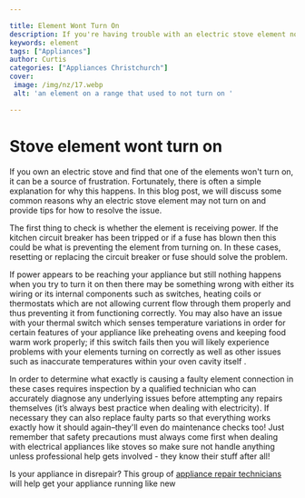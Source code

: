 ```yaml
---

title: Element Wont Turn On
description: If you're having trouble with an electric stove element not turning on, this post will explain some of the common causes and how to fix them, so read on to find out more!
keywords: element
tags: ["Appliances"]
author: Curtis
categories: ["Appliances Christchurch"]
cover: 
 image: /img/nz/17.webp
 alt: 'an element on a range that used to not turn on '

---
```


# Stove element wont turn on

If you own an electric stove and find that one of the elements won't turn on, it can be a source of frustration. Fortunately, there is often a simple explanation for why this happens. In this blog post, we will discuss some common reasons why an electric stove element may not turn on and provide tips for how to resolve the issue.

The first thing to check is whether the element is receiving power. If the kitchen circuit breaker has been tripped or if a fuse has blown then this could be what is preventing the element from turning on. In these cases, resetting or replacing the circuit breaker or fuse should solve the problem.

If power appears to be reaching your appliance but still nothing happens when you try to turn it on then there may be something wrong with either its wiring or its internal components such as switches, heating coils or thermostats which are not allowing current flow through them properly and thus preventing it from functioning correctly. You may also have an issue with your thermal switch which senses temperature variations in order for certain features of your appliance like preheating ovens and keeping food warm work properly; if this switch fails then you will likely experience problems with your elements turning on correctly as well as other issues such as inaccurate temperatures within your oven cavity itself . 

In order to determine what exactly is causing a faulty element connection in these cases requires inspection by a qualified technician who can accurately diagnose any underlying issues before attempting any repairs themselves (it’s always best practice when dealing with electricity).  If necessary they can also replace faulty parts so that everything works exactly how it should again–they'll even do maintenance checks too!  Just remember that safety precautions must always come first when dealing with electrical appliances like stoves so make sure not handle anything unless professional help gets involved - they know their stuff after all!

Is your appliance in disrepair? This group of <a href="/pages/appliance-repair-technicians/">appliance repair technicians</a> will help get your appliance running like new